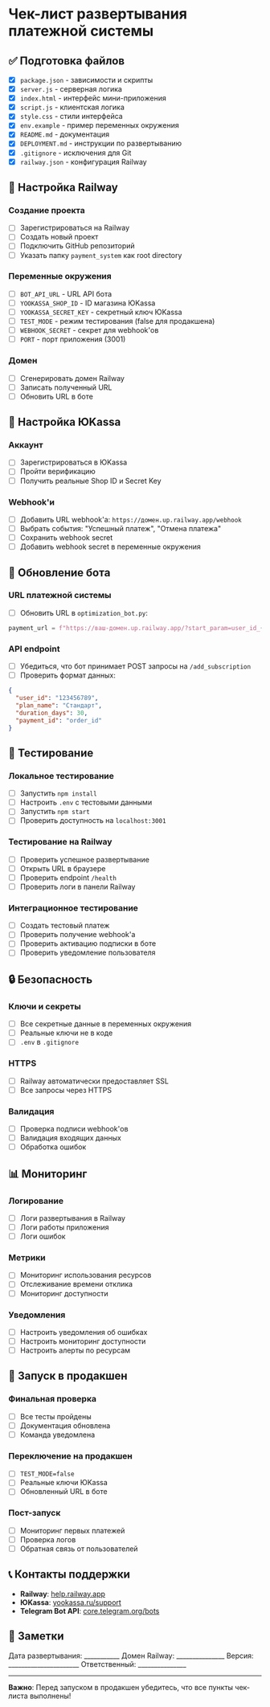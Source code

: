 # Чек-лист развертывания платежной системы

## ✅ Подготовка файлов

- [x] `package.json` - зависимости и скрипты
- [x] `server.js` - серверная логика
- [x] `index.html` - интерфейс мини-приложения
- [x] `script.js` - клиентская логика
- [x] `style.css` - стили интерфейса
- [x] `env.example` - пример переменных окружения
- [x] `README.md` - документация
- [x] `DEPLOYMENT.md` - инструкции по развертыванию
- [x] `.gitignore` - исключения для Git
- [x] `railway.json` - конфигурация Railway

## 🔧 Настройка Railway

### Создание проекта
- [ ] Зарегистрироваться на Railway
- [ ] Создать новый проект
- [ ] Подключить GitHub репозиторий
- [ ] Указать папку `payment_system` как root directory

### Переменные окружения
- [ ] `BOT_API_URL` - URL API бота
- [ ] `YOOKASSA_SHOP_ID` - ID магазина ЮKassa
- [ ] `YOOKASSA_SECRET_KEY` - секретный ключ ЮKassa
- [ ] `TEST_MODE` - режим тестирования (false для продакшена)
- [ ] `WEBHOOK_SECRET` - секрет для webhook'ов
- [ ] `PORT` - порт приложения (3001)

### Домен
- [ ] Сгенерировать домен Railway
- [ ] Записать полученный URL
- [ ] Обновить URL в боте

## 🏦 Настройка ЮKassa

### Аккаунт
- [ ] Зарегистрироваться в ЮKassa
- [ ] Пройти верификацию
- [ ] Получить реальные Shop ID и Secret Key

### Webhook'и
- [ ] Добавить URL webhook'а: `https://домен.up.railway.app/webhook`
- [ ] Выбрать события: "Успешный платеж", "Отмена платежа"
- [ ] Сохранить webhook secret
- [ ] Добавить webhook secret в переменные окружения

## 🤖 Обновление бота

### URL платежной системы
- [ ] Обновить URL в `optimization_bot.py`:
```python
payment_url = f"https://ваш-домен.up.railway.app/?start_param=user_id_{user_id}"
```

### API endpoint
- [ ] Убедиться, что бот принимает POST запросы на `/add_subscription`
- [ ] Проверить формат данных:
```json
{
  "user_id": "123456789",
  "plan_name": "Стандарт",
  "duration_days": 30,
  "payment_id": "order_id"
}
```

## 🧪 Тестирование

### Локальное тестирование
- [ ] Запустить `npm install`
- [ ] Настроить `.env` с тестовыми данными
- [ ] Запустить `npm start`
- [ ] Проверить доступность на `localhost:3001`

### Тестирование на Railway
- [ ] Проверить успешное развертывание
- [ ] Открыть URL в браузере
- [ ] Проверить endpoint `/health`
- [ ] Проверить логи в панели Railway

### Интеграционное тестирование
- [ ] Создать тестовый платеж
- [ ] Проверить получение webhook'а
- [ ] Проверить активацию подписки в боте
- [ ] Проверить уведомление пользователя

## 🔒 Безопасность

### Ключи и секреты
- [ ] Все секретные данные в переменных окружения
- [ ] Реальные ключи не в коде
- [ ] `.env` в `.gitignore`

### HTTPS
- [ ] Railway автоматически предоставляет SSL
- [ ] Все запросы через HTTPS

### Валидация
- [ ] Проверка подписи webhook'ов
- [ ] Валидация входящих данных
- [ ] Обработка ошибок

## 📊 Мониторинг

### Логирование
- [ ] Логи развертывания в Railway
- [ ] Логи работы приложения
- [ ] Логи ошибок

### Метрики
- [ ] Мониторинг использования ресурсов
- [ ] Отслеживание времени отклика
- [ ] Мониторинг доступности

### Уведомления
- [ ] Настроить уведомления об ошибках
- [ ] Настроить мониторинг доступности
- [ ] Настроить алерты по ресурсам

## 🚀 Запуск в продакшен

### Финальная проверка
- [ ] Все тесты пройдены
- [ ] Документация обновлена
- [ ] Команда уведомлена

### Переключение на продакшен
- [ ] `TEST_MODE=false`
- [ ] Реальные ключи ЮKassa
- [ ] Обновленный URL в боте

### Пост-запуск
- [ ] Мониторинг первых платежей
- [ ] Проверка логов
- [ ] Обратная связь от пользователей

## 📞 Контакты поддержки

- **Railway**: [help.railway.app](https://help.railway.app)
- **ЮKassa**: [yookassa.ru/support](https://yookassa.ru/support)
- **Telegram Bot API**: [core.telegram.org/bots](https://core.telegram.org/bots)

## 📝 Заметки

Дата развертывания: ___________
Домен Railway: _______________
Версия: ______________________
Ответственный: _______________

---

**Важно**: Перед запуском в продакшен убедитесь, что все пункты чек-листа выполнены! 